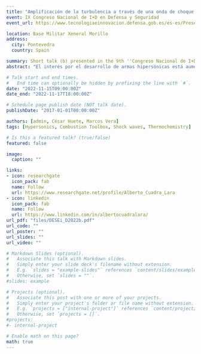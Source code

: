 ```yaml
---
title: "Amplificación de la turbulencia a través de una onda de choque en régimen hipersónico"
event: IX Congreso Nacional de I+D en Defensa y Seguridad
event_url: https://www.tecnologiaeinnovacion.defensa.gob.es/es-es/Presentacion/deseid_2022/Paginas/Presentaci%C3%B3n.aspx

location: Base Militar Xeneral Morillo
address:
  city: Pontevedra
  country: Spain

summary: Short talk (b) presented in the 9th ''Congreso Nacional de I+D en Defensa y Seguridad''.
abstract: "El interés por el desarrollo de armas hipersónicas está aumentando en los últimos años de forma notable. Las principales potencias mundiales han ensayado con éxito misiles hipersónicos de crucero, que, a diferencia de sus competidores directos (misiles balísticos o de crucero subsónico), ofrecen maniobrabilidad a velocidades que superan en un factor de orden 5 la velocidad del sonido. No obstante, aún existen fuertes barreras tecnológicas que impiden que estos misiles pueden considerarse una alternativa fiable en el corto plazo. Las altas cargas térmicas que afectan a la estructura, la formación de plasma inducido por intensas ondas de choque que interfiere con la comunicación, así como la estabilidad aerodinámica por la presencia de zonas turbulentas en órbitas bajas son problemas de gran envergadura técnica. En este trabajo, calculamos el incremento de la intensidad de la turbulencia al atravesar una onda de choque en régimen hipersónico, el cual tiene interés en los tres problemas mencionados. Encontramos que la intensidad y la energía cinética turbulenta (TKE) de las fluctuaciones se amplifican más a través del choque que en el caso con química congelada (régimen no hipersónico). Además, el número de Reynolds turbulento también se amplifica a través del choque para números de Mach hipersónicos en presencia de disociación y excitación vibratoria, a diferencia de la atenuación observada en el caso con química congelada. La presencia de múltiples especies químicas remodela la curva TKE vs el número de Mach incidente generando dos máximos que se ajustan bastante bien a los procesos de disociación del O2 y N2. Las condiciones de salto sin perturbaciones a lo largo del choque se calculan utilizando Combustion Toolbox, un código termoquímico propio capaz de capturar fenómenos de alta temperatura como disociación, ionización y recombinación en mezclas multicomponente, que resultan ser los efectos dominantes en los choques hipersónicos en aire."

# Talk start and end times.
#   End time can optionally be hidden by prefixing the line with `#`.
date: "2022-11-15T09:00:00Z"
date_end: "2022-11-17T18:00:00Z"

# Schedule page publish date (NOT talk date).
publishDate: "2017-01-01T00:00:00Z"

authors: [admin, César Huete, Marcos Vera]
tags: [Hypersonics, Combustion Toolbox, Shock waves, Thermochemistry]

# Is this a featured talk? (true/false)
featured: false

image:
  caption: ""

links:
- icon: researchgate
  icon_pack: fab
  name: Follow
  url: https://www.researchgate.net/profile/Alberto_Cuadra_Lara
- icon: linkedin
  icon_pack: fab
  name: Follow
  url: https://www.linkedin.com/in/albertocuadralara/
url_pdf: "files/DESEi_D2022b.pdf"
url_code: ""
url_poster: ""
url_slides: ""
url_video: ""

# Markdown Slides (optional).
#   Associate this talk with Markdown slides.
#   Simply enter your slide deck's filename without extension.
#   E.g. `slides = "example-slides"` references `content/slides/example-slides.md`.
#   Otherwise, set `slides = ""`.
#slides: example

# Projects (optional).
#   Associate this post with one or more of your projects.
#   Simply enter your project's folder or file name without extension.
#   E.g. `projects = ["internal-project"]` references `content/project/deep-learning/index.md`.
#   Otherwise, set `projects = []`.
#projects:
#- internal-project

# Enable math on this page?
math: true
---
```


